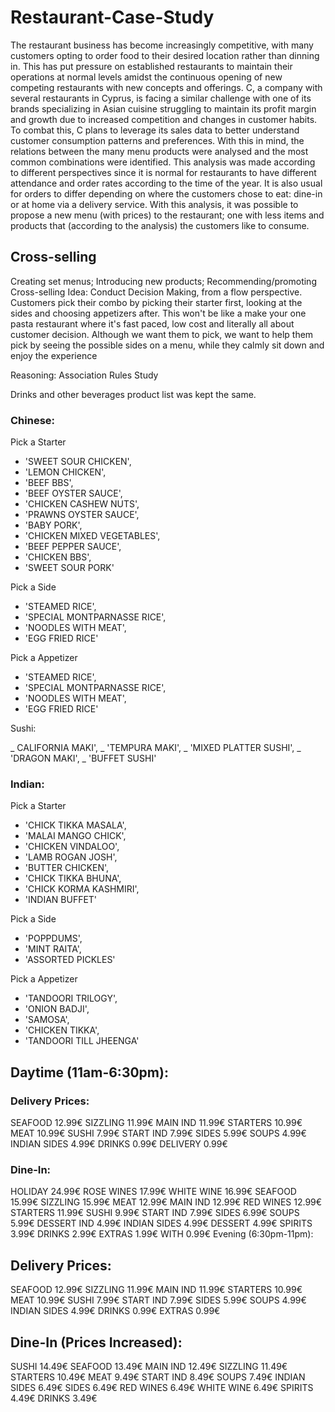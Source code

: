 # Restaurant-Case-Study

The restaurant business has become increasingly competitive, with many customers opting to order food to their desired location rather than dinning in. This has put pressure on established restaurants to maintain their operations at normal levels amidst the continuous opening of new competing restaurants with new concepts and offerings. C, a company with several restaurants in Cyprus, is facing a similar challenge with one of its brands specializing in Asian cuisine struggling to maintain its profit margin and growth due to increased competition and changes in customer habits. To combat this, C plans to leverage its sales data to better understand customer consumption patterns and preferences.
With this in mind, the relations between the many menu products were analysed and the most common combinations were identified. This analysis was made according to different perspectives since it is normal for restaurants to have different attendance and order rates according to the time of the year. It is also usual for orders to differ depending on where the customers chose to eat: dine-in or at home via a delivery service.
With this analysis, it was possible to propose a new menu (with prices) to the restaurant; one with less items and products that (according to the analysis) the customers like to consume.

## Cross-selling

Creating set menus; Introducing new products; Recommending/promoting Cross-selling
Idea: Conduct Decision Making, from a flow perspective. Customers pick their combo by picking their starter first, looking at the sides and choosing appetizers after. This won't be like a make your one pasta restaurant where it's fast paced, low cost and literally all about customer decision. Although we want them to pick, we want to help them pick by seeing the possible sides on a menu, while they calmly sit down and enjoy the experience

Reasoning: Association Rules Study

Drinks and other beverages product list was kept the same.

### Chinese:

Pick a Starter

- 'SWEET SOUR CHICKEN', 
- 'LEMON CHICKEN',
- 'BEEF BBS',
- 'BEEF OYSTER SAUCE',
- 'CHICKEN CASHEW NUTS',
- 'PRAWNS OYSTER SAUCE',
- 'BABY PORK',
- 'CHICKEN MIXED VEGETABLES',
- 'BEEF PEPPER SAUCE',
- 'CHICKEN BBS',
- 'SWEET SOUR PORK'

Pick a Side

- 'STEAMED RICE',
- 'SPECIAL MONTPARNASSE RICE',
- 'NOODLES WITH MEAT',
- 'EGG FRIED RICE'

Pick a Appetizer

- 'STEAMED RICE',
- 'SPECIAL MONTPARNASSE RICE',
- 'NOODLES WITH MEAT',
- 'EGG FRIED RICE'

Sushi:

_ CALIFORNIA MAKI',
_ 'TEMPURA MAKI',
_ 'MIXED PLATTER SUSHI',
_ 'DRAGON MAKI',
_ 'BUFFET SUSHI'

### Indian:

Pick a Starter

- 'CHICK TIKKA MASALA',
- 'MALAI MANGO CHICK',
- 'CHICKEN VINDALOO',
- 'LAMB ROGAN JOSH',
- 'BUTTER CHICKEN',
- 'CHICK TIKKA BHUNA',
- 'CHICK KORMA KASHMIRI',
- 'INDIAN BUFFET'

Pick a Side

- 'POPPDUMS',
- 'MINT RAITA',
- 'ASSORTED PICKLES'

Pick a Appetizer

- 'TANDOORI TRILOGY',
- 'ONION BADJI',
- 'SAMOSA',
- 'CHICKEN TIKKA',
- 'TANDOORI TILL JHEENGA'



## Daytime (11am-6:30pm):

### Delivery Prices:

SEAFOOD 12.99€
SIZZLING 11.99€
MAIN IND 11.99€
STARTERS 10.99€
MEAT 10.99€
SUSHI 7.99€
START IND 7.99€
SIDES 5.99€
SOUPS 4.99€
INDIAN SIDES 4.99€
DRINKS 0.99€
DELIVERY 0.99€

### Dine-In:

HOLIDAY 24.99€
ROSE WINES 17.99€
WHITE WINE 16.99€
SEAFOOD 15.99€
SIZZLING 15.99€
MEAT 12.99€
MAIN IND 12.99€
RED WINES 12.99€
STARTERS 11.99€
SUSHI 9.99€
START IND 7.99€
SIDES 6.99€
SOUPS 5.99€
DESSERT IND 4.99€
INDIAN SIDES 4.99€
DESSERT 4.99€
SPIRITS 3.99€
DRINKS 2.99€
EXTRAS 1.99€
WITH 0.99€
Evening (6:30pm-11pm):

## Delivery Prices:

SEAFOOD 12.99€
SIZZLING 11.99€
MAIN IND 11.99€
STARTERS 10.99€
MEAT 10.99€
SUSHI 7.99€
START IND 7.99€
SIDES 5.99€
SOUPS 4.99€
INDIAN SIDES 4.99€
DRINKS 0.99€
EXTRAS 0.99€

## Dine-In (Prices Increased):

SUSHI 14.49€
SEAFOOD 13.49€
MAIN IND 12.49€
SIZZLING 11.49€
STARTERS 10.49€
MEAT 9.49€
START IND 8.49€
SOUPS 7.49€
INDIAN SIDES 6.49€
SIDES 6.49€
RED WINES 6.49€
WHITE WINE 6.49€
SPIRITS 4.49€
DRINKS 3.49€

